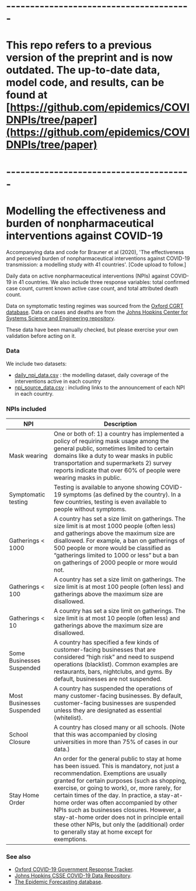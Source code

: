 # --------------------------------------- 
# This repo refers to a previous version of the preprint and is now outdated. The up-to-date data, model code, and results, can be found at [https://github.com/epidemics/COVIDNPIs/tree/paper](https://github.com/epidemics/COVIDNPIs/tree/paper)
# ---------------------------------------

# Modelling the effectiveness and burden of nonpharmaceutical interventions against COVID-19

Accompanying data and code for Brauner et al (2020), 'The effectiveness and perceived burden of nonpharmaceutical interventions against COVID-19 transmission: a modelling study with 41 countries'. \[Code upload to follow.\]

Daily data on active nonpharmaceutical interventions (NPIs) against COVID-19 in 41 countries. We also include three response variables: total confirmed case count, current known active case count, and total attributed death count.

Data on symptomatic testing regimes was sourced from the [Oxford CGRT database](https://github.com/OxCGRT/covid-policy-tracker). Data on cases and deaths are from the [Johns Hopkins Center for Systems Science and Engineering repository](https://github.com/CSSEGISandData/COVID-19).

These data have been manually checked, but please exercise your own validation before acting on it.

### Data

We include two datasets:

* [daily_npi_data.csv](https://github.com/robust-npis/covid-19-npis/blob/master/data/daily_npi_data.csv) : the modelling dataset, daily coverage of the interventions active in each country
* [npi_source_data.csv](https://github.com/robust-npis/covid-19-npis/blob/master/data/npi_source_data.csv) : including links to the announcement of each NPI in each country.


### NPIs included

| NPI                       | Description |
|---------------------------|-------------------------------------------------------------------------------------------------------------------------------------------------------------------------------------------------------------------------------------------------------------------------------------------------------------------------------------------------------------------------------------------------------------------------------------------------------------------------------------------------------------------------------------|
| Mask wearing              | One or both of:  1) a country has implemented a policy of requiring mask usage among the general public, sometimes limited to certain domains like a duty to wear masks in public transportation and supermarkets  2) survey reports indicate that over 60% of people were wearing masks in public.|
| Symptomatic testing       | Testing is available to anyone showing COVID-19 symptoms (as defined by the country). In a few countries, testing is even available to people without symptoms. |
| Gatherings < 1000         | A country has set a size limit on gatherings. The size limit is at most 1000 people (often less) and gatherings above the maximum size are disallowed. For example, a ban on gatherings of 500 people or more would be classified as “gatherings limited to 1000 or less” but a ban on gatherings of 2000 people or more would not. |
| Gatherings < 100          | A country has set a size limit on gatherings. The size limit is at most 100 people (often less) and gatherings above the maximum size are disallowed.|
| Gatherings < 10           | A country has set a size limit on gatherings. The size limit is at most 10 people (often less) and gatherings above the maximum size are disallowed. |
| Some Businesses Suspended | A country has specified a few kinds of customer-facing businesses that are considered “high risk” and need to suspend operations (blacklist). Common examples are restaurants, bars, nightclubs, and gyms. By default, businesses are not suspended.  |
| Most Businesses Suspended | A country has suspended the operations of many customer-facing businesses. By default, customer-facing businesses are suspended unless they are designated as essential (whitelist). |
| School Closure            | A country has closed many or all schools. (Note that this was accompanied by closing universities in more than 75% of cases in our data.) |
| Stay Home Order           | An order for the general public to stay at home has been issued. This is mandatory, not just a recommendation. Exemptions are usually granted for certain purposes (such as shopping, exercise, or going to work), or, more rarely, for certain times of the day. In practice, a stay-at-home order was often accompanied by other NPIs such as businesses closures. However, a stay-at-home order does not in principle entail these other NPIs,  but only the (additional) order to generally stay at home except for exemptions. |

### See also

* [Oxford COVID-19 Government Response Tracker](https://github.com/OxCGRT/covid-policy-tracker).
* [Johns Hopkins CSSE COVID-19 Data Repository](https://github.com/CSSEGISandData/COVID-19).
* [The Epidemic Forecasting database](http://epidemicforecasting.org/containment).
